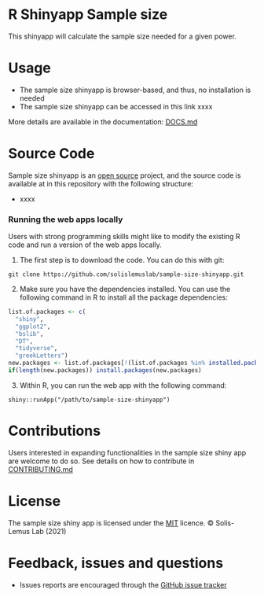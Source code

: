 # R Shinyapp Sample size

This shinyapp will calculate the sample size needed for a given power.

# Usage

- The sample size shinyapp is browser-based, and thus, no installation is needed
- The sample size shinyapp can be accessed in this link xxxx

More details are available in the documentation: [DOCS.md](https://github.com/solislemuslab/sample-size-shinyapp/blob/master/DOCS.md)


# Source Code
Sample size shinyapp is an [open source](http://opensource.org) project, and the source code is available at in this repository with the following structure:

- xxxx


### Running the web apps locally

Users with strong programming skills might like to modify the existing R code and run a version of the web apps locally. 

1. The first step is to download the code. You can do this with git:

```git clone https://github.com/solislemuslab/sample-size-shinyapp.git```


2. Make sure you have the dependencies installed. You can use the following command in R to install all the package dependencies:

```r
list.of.packages <- c(
  "shiny", 
  "ggplot2", 
  "bslib",
  "DT",
  "tidyverse",
  "greekLetters")
new.packages <- list.of.packages[!(list.of.packages %in% installed.packages()[, "Package"])]
if(length(new.packages)) install.packages(new.packages)
```

3. Within R, you can run the web app with the following command:

```shiny::runApp("/path/to/sample-size-shinyapp")```

# Contributions

Users interested in expanding functionalities in the sample size shiny app are welcome to do so.
See details on how to contribute in [CONTRIBUTING.md](https://github.com/solislemuslab/sample-size-shinyapp/blob/master/CONTRIBUTING.md)

# License
The sample size shiny app is licensed under the [MIT](https://opensource.org/licenses/MIT) licence. &copy; Solis-Lemus Lab (2021)


# Feedback, issues and questions

- Issues reports are encouraged through the [GitHub issue tracker](https://github.com/solislemuslab/sample-size-shinyapp/issues)




